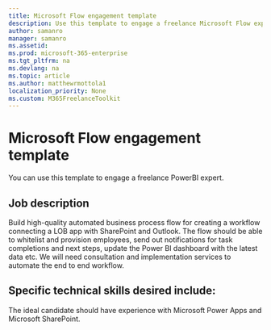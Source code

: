 ```yaml
---
title: Microsoft Flow engagement template 
description: Use this template to engage a freelance Microsoft Flow expert 
author: samanro
manager: samanro
ms.assetid: 
ms.prod: microsoft-365-enterprise
ms.tgt_pltfrm: na
ms.devlang: na
ms.topic: article
ms.author: matthewrmottola1
localization_priority: None 
ms.custom: M365FreelanceToolkit
---
```

Microsoft Flow engagement template
=======================

You can use this template to engage a freelance PowerBI expert.

Job description
---------------

Build high-quality automated business process flow for creating a workflow connecting a LOB app with SharePoint and Outlook. The flow should be able to whitelist and provision employees, send out notifications for task completions and next steps, update the Power BI dashboard with the latest data etc. We will need consultation and implementation services to automate the end to end workflow.

Specific technical skills desired include: 
-------------------------------------------

The ideal candidate should have experience with Microsoft Power Apps and Microsoft SharePoint.